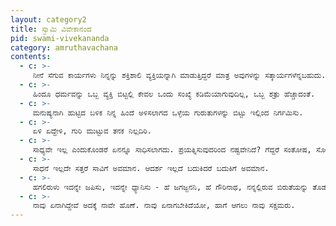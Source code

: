 ```yaml
---
layout: category2
title: ಸ್ವಾಮಿ ವಿವೇಕಾನಂದ
pid: swami-vivekananda
category: amruthavachana
contents:
  - c: >- 
     ನೀನೆ ಸೆಗುವ ಕಾರ್ಯಗಳು ನಿನ್ನನ್ನು ಶಕ್ತಿಶಾಲಿ ವ್ಯಕ್ತಿಯನ್ನಾಗಿ ಮಾಡುತ್ತಿದ್ದರೆ ಮಾತ್ರ ಅವುಗಳನ್ನು ಸತ್ಕಾರ್ಯಗಳೆನ್ನಬಹುದು. 
  - c: >- 
     ಹಿಂದೂ ಧರ್ಮವನ್ನು ಒಬ್ಬ ವ್ಯಕ್ತಿ ಬಿಟ್ಟಲ್ಲಿ ಕೇವಲ ಒಂದು ಸಂಖ್ಯೆ ಕಡಿಮೆಯಾಗುವುದಿಲ್ಲ, ಒಬ್ಬ ಶತ್ರು ಹೆಚ್ಚಾದಂತೆ.
  - c: >- 
     ಮನುಷ್ಯನಾಗಿ ಹುಟ್ಟಿದ ಬಳಿಕ ನಿನ್ನ ಹಿಂದೆ ಅಳಿಸಲಾಗದ ಒಳ್ಳೆಯ ಗುರುತುಗಳನ್ನು ಬಿಟ್ಟು ಇಲ್ಲಿಂದ ನಿರ್ಗಮಿಸು.
  - c: >- 
     ಏಳಿ ಏದ್ದೇಳಿ, ಗುರಿ ಮುಟ್ಟುವ ತನಕ ನಿಲ್ಲದಿರಿ.
  - c: >- 
     ಸಾಧ್ಯವೇ ಇಲ್ಲ ಎಂದುಕೊಂಡರೆ ಏನನ್ನೂ ಸಾಧಿಸಲಾಗದು. ಪ್ರಯತ್ನಿಸುವುದರಿಂದ ನಷ್ಟವೇನಿದೆ? ಗೆದ್ದರೆ ಸಂತೋಷ, ಸೋತರೆ ಅನುಭವ.
  - c: >- 
     ಸಾಧನೆ ಇಲ್ಲದೇ ಸತ್ತರೆ ಸಾವಿಗೆ ಅವಮಾನ. ಆದರ್ಶ ಇಲ್ಲದೆ ಬದುಕಿದರೆ ಬದುಕಿಗೆ ಅವಮಾನ.
  - c: >- 
     ಹಗಲಿರುಳು ಇದನ್ನೇ ಜಪಿಸು, ಇದನ್ನೇ ಧ್ಯಾನಿಸು - ಹೆ ಜಗಜ್ಜನನಿ, ಹೆ ಗೌರಿನಾಥ, ನನ್ನಲ್ಲಿರುವ ಬಿರುತೆಯನ್ನು ತೊಡೆದುಹಾಕು , ನನ್ನಲ್ಲಿ ಧಿರ್ಯವನ್ನು ತಿಂಬಿಸು, ನನ್ನನ್ನು ಓರ್ವ ಪುರುಷ ಪುಂಗವ ನ್ನಾಗಿ ಮಾಡು.
  - c: >- 
     ನಾವು ಏನಾಗಿದ್ದೇವೆ ಅದಕ್ಕೆ ನಾವೇ ಹೊಣೆ. ನಾವು ಏನಾಗಬೇಕಿದೆಯೋ, ಹಾಗೆ ಆಗಲು ನಾವು ಸಕ್ಷಮರು.
---
```

